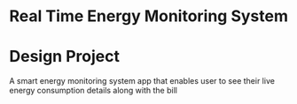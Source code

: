 # Real Time Energy Monitoring System

# Design Project

A smart energy monitoring system app that enables user to see their live energy consumption details along with the bill 
